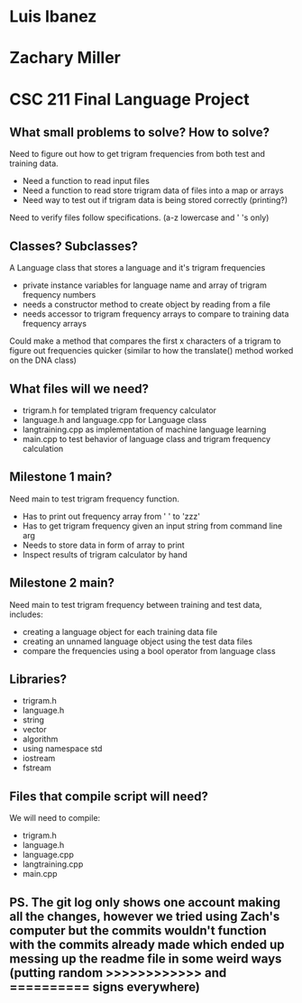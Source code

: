 # Luis Ibanez
# Zachary Miller
# CSC 211 Final Language Project

## What small problems to solve?  How to solve?

Need to figure out how to get trigram frequencies from both test and training data.

- Need a function to read input files
- Need a function to read store trigram data of files into a map or arrays
- Need way to test out if trigram data is being stored correctly (printing?)

Need to verify files follow specifications. (a-z lowercase and ' 's only)

## Classes? Subclasses?

A Language class that stores a language and it's trigram frequencies

- private instance variables for language name and array of trigram frequency numbers
- needs a constructor method to create object by reading from a file
- needs accessor to trigram frequency arrays to compare to training data frequency arrays

Could make a method that compares the first x characters of a trigram to figure out frequencies quicker
(similar to how the translate() method worked on the DNA class)

## What files will we need?

+ trigram.h for templated trigram frequency calculator
+ language.h and language.cpp for Language class
+ langtraining.cpp as implementation of machine language learning
+ main.cpp to test behavior of language class and trigram frequency calculation

## Milestone 1 main?

Need main to test trigram frequency function.
- Has to print out frequency array from '   ' to 'zzz'
- Has to get trigram frequency given an input string from command line arg
- Needs to store data in form of array to print
- Inspect results of trigram calculator by hand

## Milestone 2 main?

Need main to test trigram frequency between training and test data, includes:
- creating a language object for each training data file
- creating an unnamed language object using the test data files
- compare the frequencies using a bool operator from language class

## Libraries?

+ trigram.h
+ language.h
+ string
+ vector
+ algorithm
+ using namespace std
+ iostream
+ fstream

## Files that compile script will need?

We will need to compile:
+ trigram.h
+ language.h
+ language.cpp
+ langtraining.cpp
+ main.cpp

## PS. The git log only shows one account making all the changes, however we tried using Zach's computer but the commits wouldn't function with the commits already made which ended up messing up the readme file in some weird ways (putting random >>>>>>>>>>>> and ========== signs everywhere)
